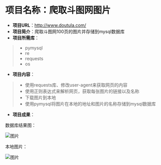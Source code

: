# 项目名称：爬取斗图网图片

- **项目URL**：http://www.doutula.com/
- **项目简介**：爬取斗图网100页的图片并存储到mysql数据库
- **项目所需库**：
> - pymysql
> - re
> - requests
> - os


- **项目内容**：


> -  使用requests库、修改user-agent来获取网页的内容
> -  使用正则表达式来解析网页，获取每张图片的链接以及名称
> -  下载图片到本地
> -  使用pymysql将图片在本地的地址和图片的名称存储到mysql数据库

- **项目成果**：

数据库结果图：

![图片](http://paxd6g86d.bkt.clouddn.com/Q%25%286E~SMC%7B%5BTYU%292@1%5BO04O.png)


本地图片：

![图片](http://paxd6g86d.bkt.clouddn.com/%29A5Z@0S@NHUF2YO64E4Q%60DM.jpg)